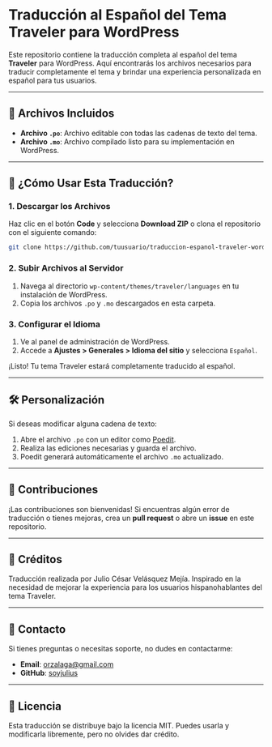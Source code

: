 # Traducción al Español del Tema Traveler para WordPress

Este repositorio contiene la traducción completa al español del tema **Traveler** para WordPress. Aquí encontrarás los archivos necesarios para traducir completamente el tema y brindar una experiencia personalizada en español para tus usuarios.

---

## 📂 Archivos Incluidos

- **Archivo `.po`**: Archivo editable con todas las cadenas de texto del tema.
- **Archivo `.mo`**: Archivo compilado listo para su implementación en WordPress.

---

## 🚀 ¿Cómo Usar Esta Traducción?

### 1. Descargar los Archivos
Haz clic en el botón **Code** y selecciona **Download ZIP** o clona el repositorio con el siguiente comando:
```bash
git clone https://github.com/tuusuario/traduccion-espanol-traveler-wordpress.git
```

### 2. Subir Archivos al Servidor
1. Navega al directorio `wp-content/themes/traveler/languages` en tu instalación de WordPress.
2. Copia los archivos `.po` y `.mo` descargados en esta carpeta.

### 3. Configurar el Idioma
1. Ve al panel de administración de WordPress.
2. Accede a **Ajustes > Generales > Idioma del sitio** y selecciona `Español`.

¡Listo! Tu tema Traveler estará completamente traducido al español.

---

## 🛠 Personalización
Si deseas modificar alguna cadena de texto:
1. Abre el archivo `.po` con un editor como [Poedit](https://poedit.net/).
2. Realiza las ediciones necesarias y guarda el archivo.
3. Poedit generará automáticamente el archivo `.mo` actualizado.

---

## 🤝 Contribuciones
¡Las contribuciones son bienvenidas! Si encuentras algún error de traducción o tienes mejoras, crea un **pull request** o abre un **issue** en este repositorio.

---

## 🌟 Créditos
Traducción realizada por Julio César Velásquez Mejía. Inspirado en la necesidad de mejorar la experiencia para los usuarios hispanohablantes del tema Traveler.

---

## 📧 Contacto
Si tienes preguntas o necesitas soporte, no dudes en contactarme:
- **Email**: orzalaga@gmail.com
- **GitHub**: [soyjulius](https://github.com/soyjulius)

---

## 📜 Licencia
Esta traducción se distribuye bajo la licencia MIT. Puedes usarla y modificarla libremente, pero no olvides dar crédito.
